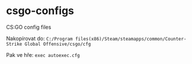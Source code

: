 # csgo-configs
CS:GO config files

Nakopírovat do:
``
C:/Program files(x86)/Steam/steamapps/common/Counter-Strike Global Offensive/csgo/cfg
``

Pak ve hře:
``
exec autoexec.cfg
``
